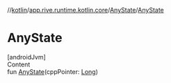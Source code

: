 //[kotlin](../../../index.md)/[app.rive.runtime.kotlin.core](../index.md)/[AnyState](index.md)/[AnyState](-any-state.md)



# AnyState  
[androidJvm]  
Content  
fun [AnyState](-any-state.md)(cppPointer: [Long](https://kotlinlang.org/api/latest/jvm/stdlib/kotlin/-long/index.html))  



